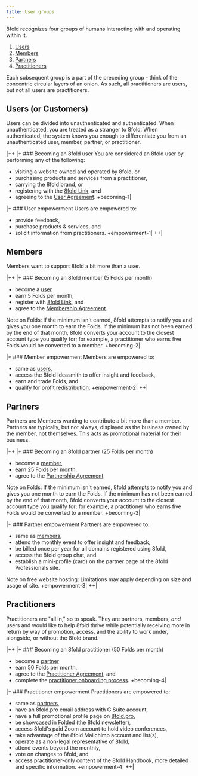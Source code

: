 ```yaml
---
title: User groups
---
```


8fold recognizes four groups of humans interacting with and operating within it.

1. [Users](#users-or-customers)
2. [Members](#members)
3. [Partners](#partners)
4. [Practitioners](#practitioners)

Each subsequent group is a part of the preceding group - think of the concentric circular layers of an onion. As such, all practitioners are users, but not all users are practitioners.

## Users (or Customers)

Users can be divided into unauthenticated and authenticated. When unauthenticated, you are treated as a stranger to 8fold. When authenticated, the system knows you enough to differentiate you from an unauthenticated user, member, partner, or practitioner.

|++
|+ ### Becoming an 8fold user
You are considered an 8fold user by performing any of the following:

- visiting a website owned and operated by 8fold, or
- purchasing products and services from a practitioner,
- carrying the 8fold brand, or
- registering with the [8fold Link](https://8fold.link), **and**
- agreeing to the [User Agreement](/legal/user-agreements#user-agreement).
+becoming-1|

|+ ### User empowerment
Users are empowered to:

- provide feedback,
- purchase products & services, and
- solicit information from practitioners.
+empowerment-1|
++|

## Members

Members want to support 8fold a bit more than a user.

|++
|+ ### Becoming an 8fold member (5 Folds per month)
- become a [user](#users-or-customers)
- earn 5 Folds per month,
- register with [8fold Link](https://8fold.link), and
- agree to the [Membership Agreement](/legal/user-agreements#membership-agreement).

Note on Folds: If the minimum isn't earned, 8fold attempts to notify you and gives you one month to earn the Folds. If the minimum has not been earned by the end of that month, 8fold converts your account to the closest account type you qualify for; for example, a practitioner who earns five Folds would be converted to a member.
+becoming-2|

|+ ### Member empowerment
Members are empowered to:

- same as [users](#users-or-customers),
- access the 8fold Ideasmith to offer insight and feedback,
- earn and trade Folds, and
- qualify for [profit redistribution](/operations/fold-system#revenue-redistribution).
+empowerment-2|
++|

## Partners

Partners are Members wanting to contribute a bit more than a member. Partners are typically, but not always, displayed as the business owned by the member, not themselves. This acts as promotional material for their business.

|++
|+ ### Becoming an 8fold partner (25 Folds per month)
- become a [member](#members),
- earn 25 Folds per month,
- agree to the [Partnership Agreement](/legal/user-agreements#partnership-agreement).

Note on Folds: If the minimum isn't earned, 8fold attempts to notify you and gives you one month to earn the Folds. If the minimum has not been earned by the end of that month, 8fold converts your account to the closest account type you qualify for; for example, a practitioner who earns five Folds would be converted to a member.
+becoming-3|

|+ ### Partner empowerment
Partners are empowered to:

- same as [members](#members),
- attend the monthly event to offer insight and feedback,
- be billed once per year for all domains registered using 8fold,
- access the 8fold group chat, and
- establish a mini-profile (card) on the partner page of the 8fold Professionals site.

Note on free website hosting: Limitations may apply depending on size and usage of site.
+empowerment-3|
++|

## Practitioners

Practitioners are "all in," so to speak. They are partners, members, *and* users and would like to help 8fold thrive while potentially receiving more in return by way of promotion, access, and the ability to work under, alongside, or without the 8fold brand.

|++
|+ ### Becoming an 8fold practitioner (50 Folds per month)
- become a [partner](#partners)
- earn 50 Folds per month,
- agree to the [Practitioner Agreement](/legal/user-agreements#practitioner-agreement), and
- complete the [practitioner onboarding process](/practitioners/onboarding#partnership-agreement).
+becoming-4|

|+ ### Practitioner empowerment
Practitioners are empowered to:

- same as [partners](#partners),
- have an 8fold.pro email address with G Suite account,
- have a full promotional profile page on [8fold.pro](https://8fold.pro),
- be showcased in Folded (the 8fold newsletter),
- access 8fold's paid Zoom account to hold video conferences,
- take advantage of the 8fold Mailchimp account and list(s),
- operate as a non-legal representative of 8fold,
- attend events beyond the monthly,
- vote on changes to 8fold, and
- access practitioner-only content of the 8fold Handbook, more detailed and specific information.
+empowerment-4|
++|
